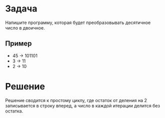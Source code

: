 # Задача
Напишите программу, которая будет преобразовывать десятичное число в двоичное.

## Пример
- 45 -> 101101
- 3 -> 11
- 2 -> 10

# Решение
Решение сводится к простому циклу, где остаток от деления на 2 записывается в строку вперед, а число в каждой итерации делится без остатка.